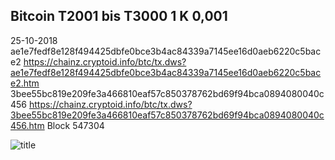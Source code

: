 ## Bitcoin T2001 bis T3000 1 K 0,001
25-10-2018
ae1e7fedf8e128f494425dbfe0bce3b4ac84339a7145ee16d0aeb6220c5bace2
https://chainz.cryptoid.info/btc/tx.dws?ae1e7fedf8e128f494425dbfe0bce3b4ac84339a7145ee16d0aeb6220c5bace2.htm
3bee55bc819e209fe3a466810eaf57c850378762bd69f94bca0894080040c456
https://chainz.cryptoid.info/btc/tx.dws?3bee55bc819e209fe3a466810eaf57c850378762bd69f94bca0894080040c456.htm
Block 547304 

![title](https://i.imgur.com/v3Avfnx.jpg)
